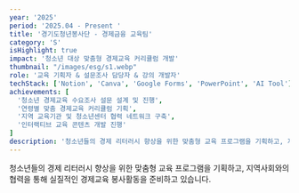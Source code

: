 ```yaml
---
year: '2025'
period: '2025.04 - Present '
title: '경기도청년봉사단 - 경제금융 교육팀'
category: 'S'
isHighlight: true
impact: '청소년 대상 맞춤형 경제교육 커리큘럼 개발'
thumbnail: "/images/esg/s1.webp"
role: '교육 기획자 & 설문조사 담당자 & 강의 개발자'
techStack: ['Notion', 'Canva', 'Google Forms', 'PowerPoint', 'AI Tool']
achievements: [
  '청소년 경제교육 수요조사 설문 설계 및 진행',
  '연령별 맞춤 경제교육 커리큘럼 기획',
  '지역 교육기관 및 청소년센터 협력 네트워크 구축',
  '인터랙티브 교육 콘텐츠 개발 진행'
]
description: '청소년들의 경제 리터러시 향상을 위한 맞춤형 교육 프로그램을 기획하고, 지역사회와의 협력을 통해 실질적인 경제교육 봉사활동을 준비하고 있습니다.'
---
```

청소년들의 경제 리터러시 향상을 위한 맞춤형 교육 프로그램을 기획하고, 지역사회와의 협력을 통해 실질적인 경제교육 봉사활동을 준비하고 있습니다.